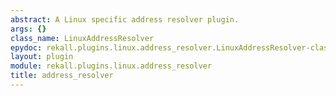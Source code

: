 ```yaml
---
abstract: A Linux specific address resolver plugin.
args: {}
class_name: LinuxAddressResolver
epydoc: rekall.plugins.linux.address_resolver.LinuxAddressResolver-class.html
layout: plugin
module: rekall.plugins.linux.address_resolver
title: address_resolver
---
```


